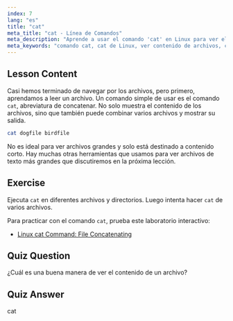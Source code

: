 ```yaml
---
index: 7
lang: "es"
title: "cat"
meta_title: "cat - Línea de Comandos"
meta_description: "Aprende a usar el comando 'cat' en Linux para ver el contenido de archivos y concatenar archivos. Una guía para principiantes sobre comandos básicos de Linux."
meta_keywords: "comando cat, cat de Linux, ver contenido de archivos, concatenar archivos, comandos de Linux, Linux para principiantes, tutorial de Linux, guía de Linux"
---
```


## Lesson Content

Casi hemos terminado de navegar por los archivos, pero primero, aprendamos a leer un archivo. Un comando simple de usar es el comando `cat`, abreviatura de concatenar. No solo muestra el contenido de los archivos, sino que también puede combinar varios archivos y mostrar su salida.

```bash
cat dogfile birdfile
```

No es ideal para ver archivos grandes y solo está destinado a contenido corto. Hay muchas otras herramientas que usamos para ver archivos de texto más grandes que discutiremos en la próxima lección.

## Exercise

Ejecuta `cat` en diferentes archivos y directorios. Luego intenta hacer `cat` de varios archivos.

Para practicar con el comando `cat`, prueba este laboratorio interactivo:

- [Linux cat Command: File Concatenating](https://labex.io/es/labs/linux-linux-cat-command-file-concatenating-210986)

## Quiz Question

¿Cuál es una buena manera de ver el contenido de un archivo?

## Quiz Answer

cat
